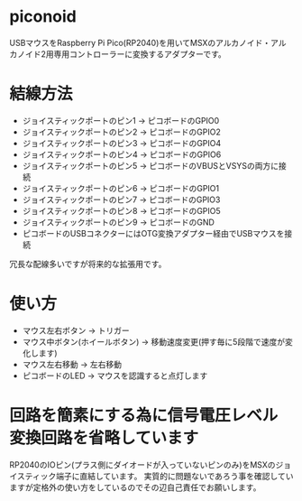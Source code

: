 # piconoid
USBマウスをRaspberry Pi Pico(RP2040)を用いてMSXのアルカノイド・アルカノイド2用専用コントローラーに変換するアダプターです。

# 結線方法
* ジョイスティックポートのピン1 -> ピコボードのGPIO0
* ジョイスティックポートのピン2 -> ピコボードのGPIO2
* ジョイスティックポートのピン3 -> ピコボードのGPIO4
* ジョイスティックポートのピン4 -> ピコボードのGPIO6
* ジョイスティックポートのピン5 -> ピコボードのVBUSとVSYSの両方に接続
* ジョイスティックポートのピン6 -> ピコボードのGPIO1
* ジョイスティックポートのピン7 -> ピコボードのGPIO3
* ジョイスティックポートのピン8 -> ピコボードのGPIO5
* ジョイスティックポートのピン9 -> ピコボードのGND
* ピコボードのUSBコネクターにはOTG変換アダプター経由でUSBマウスを接続

冗長な配線多いですが将来的な拡張用です。

# 使い方
* マウス左右ボタン -> トリガー
* マウス中ボタン(ホイールボタン) -> 移動速度変更(押す毎に5段階で速度が変化します)
* マウス左右移動 -> 左右移動
* ピコボードのLED -> マウスを認識すると点灯します

# 回路を簡素にする為に信号電圧レベル変換回路を省略しています
RP2040のIOピン(プラス側にダイオードが入っていないピンのみ)をMSXのジョイスティック端子に直結しています。
実質的に問題ないであろう事を確認していますが定格外の使い方をしているのでその辺自己責任でお願いします。
